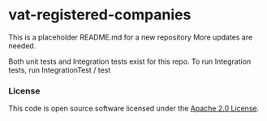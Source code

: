 
# vat-registered-companies

This is a placeholder README.md for a new repository
More updates are needed.

Both unit tests and Integration tests exist for this repo.
To run Integration tests, run
IntegrationTest / test

### License

This code is open source software licensed under the [Apache 2.0 License]("http://www.apache.org/licenses/LICENSE-2.0.html").

